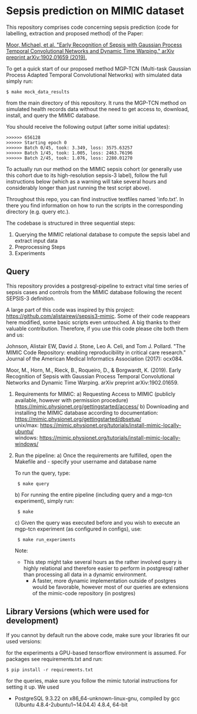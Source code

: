 # Sepsis prediction on MIMIC dataset

This repository comprises code concerning sepsis prediction (code for labelling, extraction and proposed method) of the Paper: 

[Moor, Michael, et al. "Early Recognition of Sepsis with Gaussian Process Temporal Convolutional Networks and Dynamic Time Warping." arXiv preprint arXiv:1902.01659 (2019).](https://arxiv.org/abs/1902.01659) 

To get a quick start of our proposed method MGP-TCN (Multi-task Gaussian Process Adapted Temporal Convolutional Networks) 
with simulated data simply run:

    $ make mock_data_results

from the main directory of this repository. It runs the MGP-TCN method on
simulated health records data without the need to get access to,
download, install, and query the MIMIC database.

You should receive the following output (after some initial updates):

    >>>>>> 656128
    >>>>>> Starting epoch 0
    >>>>>> Batch 0/45, took: 3.349, loss: 3575.63257
    >>>>>> Batch 1/45, took: 1.005, loss: 2463.76196
    >>>>>> Batch 2/45, took: 1.076, loss: 2280.01270

To actually run our method on the MIMIC sepsis cohort (or generally use this cohort due to its high-resolution sepsis-3 label), 
follow the full instructions below (which as a warning will take several hours and considerably longer than just running the test script above).

Throughout this repo, you can find instructive textfiles named 'info.txt'. In there you find information on how to run the scripts in the corresponding directory (e.g. query etc.).

The codebase is structured in three sequential steps:
 1. Querying the MIMIC relational database to compute the sepsis label and extract input data
 2. Preprocessing Steps
 3. Experiments 


## Query

This repository provides a postgresql-pipeline to extract vital time series of sepsis cases and controls from the MIMIC database following the recent SEPSIS-3 definition.
 
A large part of this code was inspired by this project: https://github.com/alistairewj/sepsis3-mimic. Some of their code reappears here modified, some basic scripts even untouched. A big thanks to their valuable contribution.
Therefore, if you use this code please cite both them and us:

Johnson, Alistair EW, David J. Stone, Leo A. Celi, and Tom J. Pollard. 
"The MIMIC Code Repository: enabling reproducibility in critical care research." 
Journal of the American Medical Informatics Association (2017): ocx084.

Moor, M., Horn, M., Rieck, B., Roqueiro, D., & Borgwardt, K. (2019). Early Recognition of Sepsis with Gaussian Process Temporal Convolutional Networks and Dynamic Time Warping. arXiv preprint arXiv:1902.01659.

1. Requirements for MIMIC:
  a) Requesting Access to MIMIC (publicly available, however with permission procedure)
      https://mimic.physionet.org/gettingstarted/access/
  b) Downloading and installing the MIMIC database according to documentation: 
      https://mimic.physionet.org/gettingstarted/dbsetup/  
      unix/max: https://mimic.physionet.org/tutorials/install-mimic-locally-ubuntu/  
      windows: https://mimic.physionet.org/tutorials/install-mimic-locally-windows/ 

2. Run the pipeline:
    a) Once the requirements are fulfilled, open the Makefile and
        - specify your username and database name
    
    To run the query, type:

        $ make query

    b) For running the entire pipeline (including query and a mgp-tcn experiment), simply run:

        $ make

    c) Given the query was executed before and you wish to execute an mgp-tcn experiment (as configured in configs), use:

        $ make run_experiments    

    Note: 
	- This step might take several hours as the rather involved query is highly relational and therefore easier to perform in postgresql rather than processing all data in a dynamic environment.
        - A faster, more dynamic implementation outside of postgres would be favorable, however most of our queries are extensions of the mimic-code repository (in postgres)


## Library Versions (which were used for development)
If you cannot by default run the above code, make sure your libraries fit our used versions:

for the experiments a GPU-based tensorflow environment is assumed. For packages see requirements.txt
and run:

    $ pip install -r requirements.txt

for the queries, make sure you follow the mimic tutorial instructions for setting it up. We used
- PostgreSQL 9.3.22 on x86_64-unknown-linux-gnu, compiled by gcc (Ubuntu 4.8.4-2ubuntu1~14.04.4) 4.8.4, 64-bit


